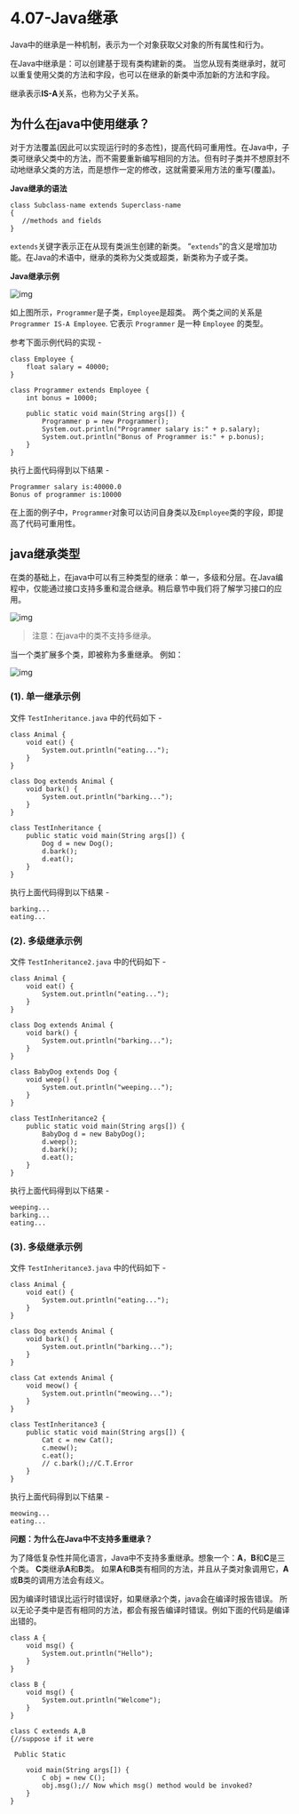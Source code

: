 # 4.07-Java继承

Java中的继承是一种机制，表示为一个对象获取父对象的所有属性和行为。

在Java中继承是：可以创建基于现有类构建新的类。 当您从现有类继承时，就可以重复使用父类的方法和字段，也可以在继承的新类中添加新的方法和字段。

继承表示**IS-A**关系，也称为父子关系。

## 为什么在java中使用继承？

对于方法覆盖(因此可以实现运行时的多态性)，提高代码可重用性。在Java中，子类可继承父类中的方法，而不需要重新编写相同的方法。但有时子类并不想原封不动地继承父类的方法，而是想作一定的修改，这就需要采用方法的重写(覆盖)。

**Java继承的语法**

```
class Subclass-name extends Superclass-name  
{  
   //methods and fields  
}

```

`extends`关键字表示正在从现有类派生创建的新类。 “`extends`”的含义是增加功能。在Java的术语中，继承的类称为父类或超类，新类称为子或子类。

**Java继承示例**

![img](images/842090342_85538.jpg)

如上图所示，`Programmer`是子类，`Employee`是超类。 两个类之间的关系是`Programmer IS-A Employee`. 它表示 `Programmer` 是一种 `Employee` 的类型。

参考下面示例代码的实现 -

```
class Employee {
    float salary = 40000;
}

class Programmer extends Employee {
    int bonus = 10000;

    public static void main(String args[]) {
        Programmer p = new Programmer();
        System.out.println("Programmer salary is:" + p.salary);
        System.out.println("Bonus of Programmer is:" + p.bonus);
    }
}

```

执行上面代码得到以下结果 -

```
Programmer salary is:40000.0
Bonus of programmer is:10000

```

在上面的例子中，`Programmer`对象可以访问自身类以及`Employee`类的字段，即提高了代码可重用性。

## java继承类型

在类的基础上，在java中可以有三种类型的继承：单一，多级和分层。在Java编程中，仅能通过接口支持多重和混合继承。稍后章节中我们将了解学习接口的应用。

![img](images/816090354_21318.jpg)

> 注意：在java中的类不支持多继承。

当一个类扩展多个类，即被称为多重继承。 例如：

![img](images/372090352_5F40634.jpg)

### (1). 单一继承示例

文件 `TestInheritance.java` 中的代码如下 -

```
class Animal {
    void eat() {
        System.out.println("eating...");
    }
}

class Dog extends Animal {
    void bark() {
        System.out.println("barking...");
    }
}

class TestInheritance {
    public static void main(String args[]) {
        Dog d = new Dog();
        d.bark();
        d.eat();
    }
}

```

执行上面代码得到以下结果 -

```
barking...
eating...

```

### (2). 多级继承示例

文件 `TestInheritance2.java` 中的代码如下 -

```
class Animal {
    void eat() {
        System.out.println("eating...");
    }
}

class Dog extends Animal {
    void bark() {
        System.out.println("barking...");
    }
}

class BabyDog extends Dog {
    void weep() {
        System.out.println("weeping...");
    }
}

class TestInheritance2 {
    public static void main(String args[]) {
        BabyDog d = new BabyDog();
        d.weep();
        d.bark();
        d.eat();
    }
}

```

执行上面代码得到以下结果 -

```
weeping...
barking...
eating...

```

### (3). 多级继承示例

文件 `TestInheritance3.java` 中的代码如下 -

```
class Animal {
    void eat() {
        System.out.println("eating...");
    }
}

class Dog extends Animal {
    void bark() {
        System.out.println("barking...");
    }
}

class Cat extends Animal {
    void meow() {
        System.out.println("meowing...");
    }
}

class TestInheritance3 {
    public static void main(String args[]) {
        Cat c = new Cat();
        c.meow();
        c.eat();
        // c.bark();//C.T.Error
    }
}

```

执行上面代码得到以下结果 -

```
meowing...
eating...

```

**问题：为什么在Java中不支持多重继承？**

为了降低复杂性并简化语言，Java中不支持多重继承。想象一个：**A**，**B**和**C**是三个类。 **C**类继承**A**和**B**类。 如果**A**和**B**类有相同的方法，并且从子类对象调用它，**A**或**B**类的调用方法会有歧义。

因为编译时错误比运行时错误好，如果继承`2`个类，java会在编译时报告错误。 所以无论子类中是否有相同的方法，都会有报告编译时错误。例如下面的代码是编译出错的。

```
class A {
    void msg() {
        System.out.println("Hello");
    }
}

class B {
    void msg() {
        System.out.println("Welcome");
    }
}

class C extends A,B
{//suppose if it were  

 Public Static

    void main(String args[]) {
        C obj = new C();
        obj.msg();// Now which msg() method would be invoked?
    }
}
```